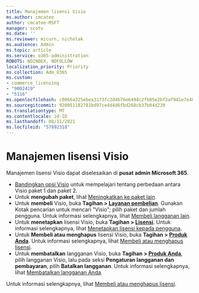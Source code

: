 ```yaml
---
title: Manajemen lisensi Visio
ms.author: cmcatee
author: cmcatee-MSFT
manager: scotv
ms.date: ''
ms.reviewer: micurn, nicholak
ms.audience: Admin
ms.topic: article
ms.service: o365-administration
ROBOTS: NOINDEX, NOFOLLOW
localization_priority: Priority
ms.collection: Adm_O365
ms.custom:
- commerce_licensing
- "9002419"
- "5116"
ms.openlocfilehash: c0066a325ebea3173fc2d4b76e6494c2fb05e2bf2af941e7e48ee78461063021
ms.sourcegitcommit: 920051182781bd97ce4d4d6fbd268cb37b84d239
ms.translationtype: MT
ms.contentlocale: id-ID
ms.lasthandoff: 08/11/2021
ms.locfileid: "57892318"
---
```

# <a name="visio-license-management"></a>Manajemen lisensi Visio

Manajemen lisensi Visio dapat diselesaikan di **pusat admin Microsoft 365**.

- [Bandingkan opsi Visio](https://www.microsoft.com/microsoft-365/visio/microsoft-visio-plans-and-pricing-compare-visio-options?rtc=1) untuk mempelajari tentang perbedaan antara Visio paket 1 dan paket 2.
- Untuk **mengubah paket**, lihat [Meningkatkan ke paket lain](https://docs.microsoft.com/microsoft-365/commerce/subscriptions/upgrade-to-different-plan).
- Untuk **membeli** Visio, buka **Tagihan > [Layanan pembelian](https://go.microsoft.com/fwlink/p/?linkid=868433)**. Gunakan Kotak pencarian untuk mencari "Visio"; pilih paket dan jumlah pengguna. Untuk informasi selengkapnya, lihat [Membeli langganan lain](https://docs.microsoft.com/microsoft-365/commerce/try-or-buy-microsoft-365#buy-a-different-subscription).
- Untuk **menetapkan** lisensi Visio, buka **Tagihan > [Lisensi](https://go.microsoft.com/fwlink/p/?linkid=842264)**. Untuk informasi selengkapnya, lihat [Menetapkan lisensi kepada pengguna](https://docs.microsoft.com/microsoft-365/admin/manage/assign-licenses-to-users).
- Untuk **Membeli atau menghapus** lisensi Visio, buka **Tagihan > [Produk Anda](https://go.microsoft.com/fwlink/p/?linkid=842054)**. Untuk informasi selengkapnya, lihat [Membeli atau menghapus lisensi](https://docs.microsoft.com/microsoft-365/commerce/licenses/buy-licenses#buy-or-remove-licenses-for-your-business-subscription).
- Untuk **membatalkan** langganan Visio, buka **Tagihan > [Produk Anda](https://go.microsoft.com/fwlink/p/?linkid=842054)**, pilih langganan Visio, lalu pada seksi **Pengaturan langganan dan pembayaran**, pilih **Batalkan langganan**. Untuk informasi selengkapnya, lihat [Membatalkan langganan Anda](https://docs.microsoft.com/microsoft-365/commerce/subscriptions/cancel-your-subscription).

Untuk informasi selengkapnya, lihat [Membeli atau menghapus lisensi](https://docs.microsoft.com/microsoft-365/commerce/licenses/buy-licenses).
